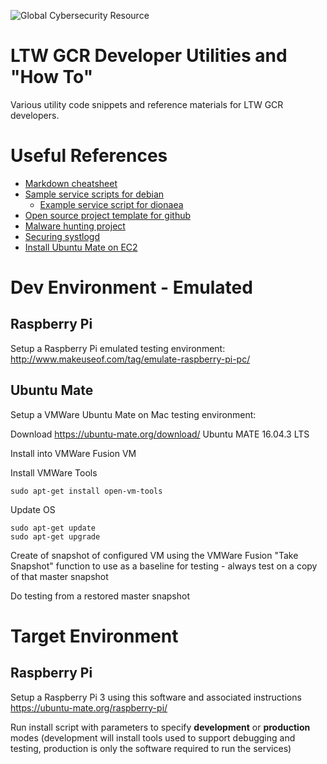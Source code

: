 ![Global Cybersecurity Resource](https://github.com/LTW-GCR-CSOC/csoc-installation-scripts/blob/master/githubGCRheader.png?raw=true "Global Cybersecurity Resource")   
# LTW GCR Developer Utilities and "How To"

Various utility code snippets and reference materials for LTW GCR developers.

# Useful References

  * [Markdown cheatsheet](https://github.com/adam-p/markdown-here/wiki/Markdown-Cheatsheet)
  * [Sample service scripts for debian](https://github.com/wyhasany/sample-service-script)
    * [Example service script for dionaea](https://blog.honeynet.org.my/2010/02/14/dionaea-auto-start-script-on-ubuntu/)
  * [Open source project template for github](https://github.com/cfpb/open-source-project-template)
  * [Malware hunting project](https://github.com/phage-nz/malware-hunting)
  * [Securing systlogd](http://www.rsyslog.com/doc/v8-stable/tutorials/tls_cert_summary.html)
  * [Install Ubuntu Mate on EC2](https://alexanderzeitler.com/articles/deploying-ubuntu-mate-desktop-as-developer-environment-on-aws-ec2/)

# Dev Environment - Emulated

## Raspberry Pi

Setup a Raspberry Pi emulated testing environment:  http://www.makeuseof.com/tag/emulate-raspberry-pi-pc/

## Ubuntu Mate 

Setup a VMWare Ubuntu Mate on Mac testing environment:

Download https://ubuntu-mate.org/download/ Ubuntu MATE 16.04.3 LTS

Install into VMWare Fusion VM

Install VMWare Tools 
```
sudo apt-get install open-vm-tools
```

Update OS

```
sudo apt-get update
sudo apt-get upgrade
```
Create of snapshot of configured VM using the VMWare Fusion "Take Snapshot" function to use as a baseline for testing - always test on a copy of that master snapshot

Do testing from a restored master snapshot

# Target Environment

## Raspberry Pi

Setup a Raspberry Pi 3 using this software and associated instructions https://ubuntu-mate.org/raspberry-pi/

Run install script with parameters to specify **development** or **production** modes (development will install tools used to support debugging and testing, production is only the software required to run the services)
